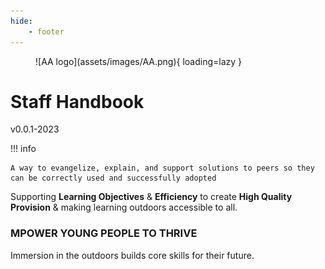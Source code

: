 ```yaml
---
hide:
    - footer
---
```


<figure markdown>
![AA logo](assets/images/AA.png){ loading=lazy }
</figure>

# Staff Handbook

v0.0.1-2023

!!! info

    A way to evangelize, explain, and support solutions to peers so they can be correctly used and successfully adopted

Supporting **Learning Objectives** & **Efficiency** to create **High Quality Provision** & making learning outdoors accessible to all.

### MPOWER YOUNG PEOPLE TO THRIVE

Immersion in the outdoors builds core skills for their future.

